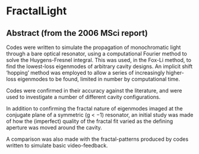 # FractalLight

## Abstract (from the 2006 MSci report)

Codes were written to simulate the propagation of monochromatic light
through a bare optical resonator, using a computational Fourier method to
solve the Huygens-Fresnel integral. This was used, in the Fox-Li method, to
find the lowest-loss eigenmodes of arbitrary cavity designs. An implicit shift
‘hopping’ method was employed to allow a series of increasingly higher-loss
eigenmodes to be found, limited in number by computational time.

Codes were confirmed in their accuracy against the literature, and were
used to investigate a number of different cavity configurations.

In addition to confirming the fractal nature of eigenmodes imaged at the
conjugate plane of a symmetric (g < −1) resonator, an initial study was
made of how the (imperfect) quality of the fractal fit varied as the defining
aperture was moved around the cavity.

A comparison was also made with the fractal-patterns produced by codes
written to simulate basic video-feedback.
